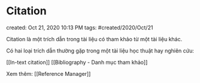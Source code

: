 # Citation

created: Oct 21, 2020 10:13 PM
tags: #created/2020/Oct/21

Citation là một trích dẫn trong tài liệu có tham khảo từ một tài liệu khác.

Có hai loại trích dẫn thường gặp trong một tài liệu học thuật hay nghiên cứu:

[[In-text citation]]
[[Bibliography - Danh mục tham khảo]]

Xem thêm:
[[Reference Manager]]
